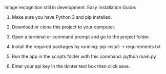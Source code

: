 Image recognition still in development.
Easy Installation Guide:

1. Make sure you have Python 3 and pip installed.

2. Download or clone this project to your computer.

3. Open a terminal or command prompt and go to the project folder.

4. Install the required packages by running: pip install -r requirements.txt

5. Run the app in the scripts folder with this command: python main.py

6. Enter your api key in the tkinter text box then click save.